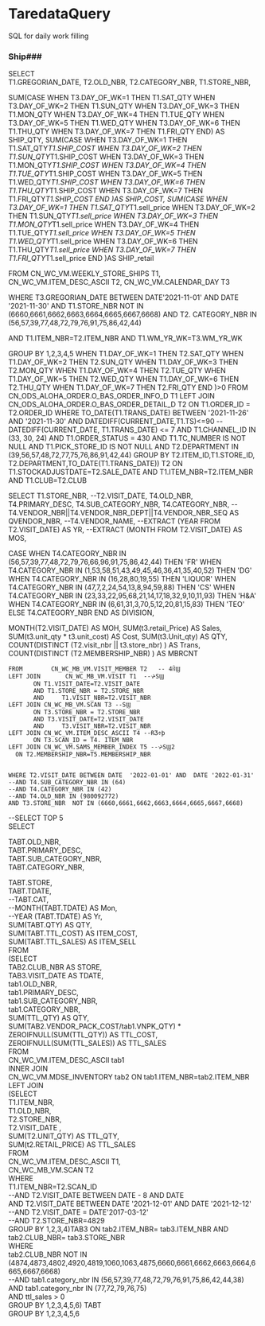 # TaredataQuery
SQL for daily work filling

### Ship###
SELECT  
T1.GREGORIAN_DATE,
T2.OLD_NBR,
T2.CATEGORY_NBR,
T1.STORE_NBR,

SUM(CASE
WHEN T3.DAY_OF_WK=1 THEN T1.SAT_QTY
WHEN T3.DAY_OF_WK=2 THEN T1.SUN_QTY
WHEN T3.DAY_OF_WK=3 THEN T1.MON_QTY
WHEN T3.DAY_OF_WK=4 THEN T1.TUE_QTY
WHEN T3.DAY_OF_WK=5 THEN T1.WED_QTY
WHEN T3.DAY_OF_WK=6 THEN T1.THU_QTY
WHEN T3.DAY_OF_WK=7 THEN T1.FRI_QTY
END) AS SHIP_QTY,
SUM(CASE
WHEN T3.DAY_OF_WK=1 THEN T1.SAT_QTY*T1.SHIP_COST
WHEN T3.DAY_OF_WK=2 THEN T1.SUN_QTY*T1.SHIP_COST
WHEN T3.DAY_OF_WK=3 THEN T1.MON_QTY*T1.SHIP_COST
WHEN T3.DAY_OF_WK=4 THEN T1.TUE_QTY*T1.SHIP_COST
WHEN T3.DAY_OF_WK=5 THEN T1.WED_QTY*T1.SHIP_COST
WHEN T3.DAY_OF_WK=6 THEN T1.THU_QTY*T1.SHIP_COST
WHEN T3.DAY_OF_WK=7 THEN T1.FRI_QTY*T1.SHIP_COST
END )AS SHIP_COST,
SUM(CASE
WHEN T3.DAY_OF_WK=1 THEN T1.SAT_QTY*T1.sell_price
WHEN T3.DAY_OF_WK=2 THEN T1.SUN_QTY*T1.sell_price
WHEN T3.DAY_OF_WK=3 THEN T1.MON_QTY*T1.sell_price
WHEN T3.DAY_OF_WK=4 THEN T1.TUE_QTY*T1.sell_price
WHEN T3.DAY_OF_WK=5 THEN T1.WED_QTY*T1.sell_price
WHEN T3.DAY_OF_WK=6 THEN T1.THU_QTY*T1.sell_price
WHEN T3.DAY_OF_WK=7 THEN T1.FRI_QTY*T1.sell_price
END )AS SHIP_retail

FROM     CN_WC_VM.WEEKLY_STORE_SHIPS T1, CN_WC_VM.ITEM_DESC_ASCII T2, CN_WC_VM.CALENDAR_DAY T3

WHERE   T3.GREGORIAN_DATE BETWEEN DATE'2021-11-01' AND DATE '2021-11-30'
    AND T1.STORE_NBR NOT IN (6660,6661,6662,6663,6664,6665,6667,6668)
   AND T2. CATEGORY_NBR IN (56,57,39,77,48,72,79,76,91,75,86,42,44)

   AND T1.ITEM_NBR=T2.ITEM_NBR AND T1.WM_YR_WK=T3.WM_YR_WK

GROUP   BY 1,2,3,4,5
WHEN T1.DAY_OF_WK=1 THEN T2.SAT_QTY
WHEN T1.DAY_OF_WK=2 THEN T2.SUN_QTY
WHEN T1.DAY_OF_WK=3 THEN T2.MON_QTY
WHEN T1.DAY_OF_WK=4 THEN T2.TUE_QTY
WHEN T1.DAY_OF_WK=5 THEN T2.WED_QTY
WHEN T1.DAY_OF_WK=6 THEN T2.THU_QTY
WHEN T1.DAY_OF_WK=7 THEN T2.FRI_QTY
END )>0
 FROM CN_ODS_ALOHA_ORDER.O_BAS_ORDER_INFO_D T1
 LEFT JOIN CN_ODS_ALOHA_ORDER.O_BAS_ORDER_DETAIL_D T2 
 ON T1.ORDER_ID = T2.ORDER_ID
 WHERE  TO_DATE(T1.TRANS_DATE)  BETWEEN '2021-11-26' AND '2021-11-30'
 AND  DATEDIFF(CURRENT_DATE,T1.TS)<=90
 --DATEDIFF(CURRENT_DATE, T1.TRANS_DATE) <= 7
 AND T1.CHANNEL_ID IN (33, 30, 24) 
 AND T1.ORDER_STATUS = 430 
 AND T1.TC_NUMBER IS NOT NULL
 AND T1.PICK_STORE_ID IS NOT NULL
 AND T2.DEPARTMENT IN (39,56,57,48,72,77,75,76,86,91,42,44)
 GROUP BY T2.ITEM_ID,T1.STORE_ID, T2.DEPARTMENT,TO_DATE(T1.TRANS_DATE)) T2 
 ON T1.STOCKADJUSTDATE=T2.SALE_DATE  AND T1.ITEM_NBR=T2.ITEM_NBR AND T1.CLUB=T2.CLUB 





SELECT
T1.STORE_NBR,
--T2.VISIT_DATE,
 T4.OLD_NBR,
 T4.PRIMARY_DESC,
 T4.SUB_CATEGORY_NBR,
 T4.CATEGORY_NBR,
    --T4.VENDOR_NBR||T4.VENDOR_NBR_DEPT||T4.VENDOR_NBR_SEQ AS QVENDOR_NBR,
    --T4.VENDOR_NAME,
--EXTRACT (YEAR FROM T2.VISIT_DATE) AS YR,
 --EXTRACT (MONTH FROM T2.VISIT_DATE) AS MOS,
 
 CASE WHEN T4.CATEGORY_NBR IN (56,57,39,77,48,72,79,76,66,96,91,75,86,42,44) THEN 'FR'
WHEN T4.CATEGORY_NBR IN (1,53,58,51,43,49,45,46,36,41,35,40,52) THEN 'DG'
WHEN T4.CATEGORY_NBR IN (16,28,80,19,55) THEN 'LIQUOR'
WHEN T4.CATEGORY_NBR IN (47,7,2,24,54,13,8,94,59,88) THEN 'CS'
WHEN T4.CATEGORY_NBR IN (23,33,22,95,68,21,14,17,18,32,9,10,11,93) THEN 'H&A'
WHEN T4.CATEGORY_NBR IN (6,61,31,3,70,5,12,20,81,15,83) THEN 'TEO'
ELSE T4.CATEGORY_NBR
END AS DIVISION,

 MONTH(T2.VISIT_DATE) AS MOH,
SUM(t3.retail_Price) AS Sales,
SUM(t3.unit_qty * t3.unit_cost) AS Cost,
SUM(t3.Unit_qty) AS QTY,
COUNT(DISTINCT  (T2.visit_nbr || t3.store_nbr) ) AS Trans,
COUNT(DISTINCT  (T2.MEMBERSHIP_NBR) ) AS MBRCNT

    FROM        CN_WC_MB_VM.VISIT_MEMBER T2   -- 4ꐅϢ
    LEFT JOIN       CN_WC_MB_VM.VISIT T1  --ᔱЅϢ
           ON T1.VISIT_DATE=T2.VISIT_DATE 
           AND T1.STORE_NBR = T2.STORE_NBR 
           AND     T1.VISIT_NBR=T2.VISIT_NBR
    LEFT JOIN CN_WC_MB_VM.SCAN T3 --ЅϢ
           ON T3.STORE_NBR = T2.STORE_NBR 
           AND T3.VISIT_DATE=T2.VISIT_DATE
           AND     T3.VISIT_NBR=T2.VISIT_NBR
    LEFT JOIN CN_WC_VM.ITEM_DESC_ASCII T4 --ɌƷ÷ϸ
           ON T3.SCAN_ID = T4. ITEM_NBR
    LEFT JOIN CN_WC_VM.SAMS_MEMBER_INDEX T5 --ᔱЅϢ2
      ON T2.MEMBERSHIP_NBR=T5.MEMBERSHIP_NBR


    WHERE T2.VISIT_DATE BETWEEN DATE  '2022-01-01' AND  DATE '2022-01-31' 
    --AND T4.SUB_CATEGORY_NBR IN (64)
    --AND T4.CATEGORY_NBR IN (42) 
    --AND T4.OLD_NBR IN (980092772) 
    AND T3.STORE_NBR  NOT IN (6660,6661,6662,6663,6664,6665,6667,6668)



--SELECT TOP 5					
SELECT 					
					
TABT.OLD_NBR,					
TABT.PRIMARY_DESC,					
TABT.SUB_CATEGORY_NBR,					
TABT.CATEGORY_NBR,					
 					
TABT.STORE, 					
TABT.TDATE,					
--TABT.CAT,					
--MONTH(TABT.TDATE) AS Mon,					
--YEAR    (TABT.TDATE) AS Yr,					
SUM(TABT.QTY) AS QTY,					
SUM(TABT.TTL_COST) AS ITEM_COST,					
SUM(TABT.TTL_SALES) AS ITEM_SELL					
FROM 					
(SELECT 					
TAB2.CLUB_NBR AS STORE,					
TAB3.VISIT_DATE AS TDATE,					
tab1.OLD_NBR,					
tab1.PRIMARY_DESC,					
tab1.SUB_CATEGORY_NBR,					
tab1.CATEGORY_NBR,					
SUM(TTL_QTY) AS QTY,					
SUM(TAB2.VENDOR_PACK_COST/tab1.VNPK_QTY) *					
ZEROIFNULL(SUM(TTL_QTY)) AS TTL_COST,					
ZEROIFNULL(SUM(TTL_SALES)) AS TTL_SALES					
FROM					
CN_WC_VM.ITEM_DESC_ASCII tab1 					
INNER JOIN					
CN_WC_VM.MDSE_INVENTORY tab2  ON  tab1.ITEM_NBR=tab2.ITEM_NBR					
LEFT JOIN					
(SELECT 					
T1.ITEM_NBR,					
T1.OLD_NBR,					
T2.STORE_NBR,					
T2.VISIT_DATE ,					
SUM(T2.UNIT_QTY) AS TTL_QTY,					
SUM(t2.RETAIL_PRICE) AS TTL_SALES					
FROM 					
CN_WC_VM.ITEM_DESC_ASCII T1,					
CN_WC_MB_VM.SCAN  T2					
WHERE 					
T1.ITEM_NBR=T2.SCAN_ID 					
--AND T2.VISIT_DATE BETWEEN DATE - 8 AND DATE					
AND T2.VISIT_DATE  BETWEEN DATE  '2021-12-01' AND  DATE '2021-12-12' 					
--AND T2.VISIT_DATE = DATE'2017-03-12' 					
--AND T2.STORE_NBR=4829					
GROUP BY 1,2,3,4)TAB3 ON   tab2.ITEM_NBR= tab3.ITEM_NBR AND  tab2.CLUB_NBR= tab3.STORE_NBR					
WHERE					
tab2.CLUB_NBR NOT IN (4874,4873,4802,4920,4819,1060,1063,4875,6660,6661,6662,6663,6664,6665,6667,6668)					
--AND tab1.category_nbr  IN (56,57,39,77,48,72,79,76,91,75,86,42,44,38)					
AND tab1.category_nbr IN (77,72,79,76,75)					
AND ttl_sales > 0					
GROUP BY 1,2,3,4,5,6) TABT					
GROUP BY 1,2,3,4,5,6					

